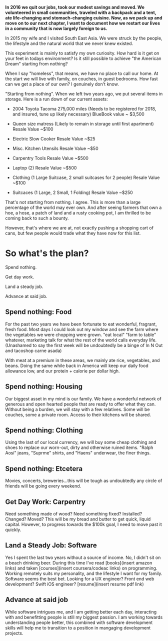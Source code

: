 **In 2016 we quit our jobs, took our modest savings and moved. We volunteered 
in small communities, traveled with a backpack and a tent, ate life-changing 
and stomach-changing cuisine. Now, as we pack up and move on to our next 
chapter, I want to document how we restart our lives in a community that is now largely foreign to us.**

In 2015 my wife and I visited South East Asia. We were struck by the people, 
the lifestyle and the natural world that we never knew existed.

This experiment is mainly to satisfy my own curiosity. How hard is it get on 
your feet in todays environment? Is it still possible to achieve "the American 
Dream" starting from nothing?

When I say "homeless", that means, we have no place to call our home. At the 
start we will live with family, on couches, in guest bedrooms. How fast can we 
get a place of our own? I genuinely don't know. 

"Starting from nothing". When we left two years ago, we put several items in 
storage. Here is a run down of our current assets:

- 2004 Toyota Tacoma 275,000 miles (Needs to be registered for 2018, and 
insured, tune up likely necessary) 
BlueBook value ~ $3,500

- Queen size matress (Likely to remain in storage until first apartment) 
Resale Value ~$100

- Electric Slow Cooker
Resale Value ~$25

- Misc. Kitchen Utensils
Resale Value ~$50

- Carpentry Tools
Resale Value ~$500

- Laptop (2)
Resale Value ~$500

- Clothing (1 Large Suitcase, 2 small suitcases for 2 people)
Resale Value ~$100

- Suitcaces (1 Large, 2 Small, 1 Folding)
Resale Value ~$250  

That's not starting from nothing. I agree. This is more than a large 
percentage of the world may ever own. And after seeing farmers that own a hoe, 
a hose, a patch of land and a rusty cooking pot, I am thrilled to be coming 
back to such a bounty. 

However, that's where we are at, not exactly pushing a shopping cart of cans, 
but few people would trade what they have now for this list.

# So what's the plan?

Spend nothing. 

Get day work.

Land a steady job.

Advance at said job.


## Spend nothing: Food
For the past two years we have been fortunate to eat wonderful, fragrant, 
fresh food. Most days I could look out my window and see the farm where the 
vegetables we were chopping were grown. "eat local" "farm to table" whatever, 
marketing talk for what the rest of the world calls everyday life. (Unashamed to say the first week will be undoubtedly be a binge of In N Out and tacoshop carne asada)

With meat at a premium in these areas, we mainly ate rice, vegetables, and 
beans. Doing the same while back in America will keep our daily food allowance 
low, and our protein + calorie per dollar high.

## Spend nothing: Housing
Our biggest asset in my mind is our family. We have a wonderful network of generous and open hearted people that are ready to offer what they can. Without being a burden, we will stay with a few relatives. Some will be couches, some a private room. Access to their kitchens will be shared.

## Spend nothing: Clothing
Using the last of our local currency, we will buy some cheap clothing and shoes to replace our worn-out, dirty and otherwise ruined items. "Ralph Aosi" jeans, "Suprme" shirts, and "Haens" underwear, the finer things.


## Spend nothing: Etcetera
Movies, concerts, breweries...this will be tough as undoubtedly any circle of friends will be going every weekend.

## Get Day Work: Carpentry
Need something made of wood? Need something fixed? Installed? Changed? Moved? This will be my bread and butter to get quick, liquid capital. However, to progress towards the $100k goal, I need to move past it quickly.

## Land a Steady Job: Software
Yes I spent the last two years without a source of income. No, I didn't sit on a beach drinking beer. During this time I've read [books](insert amazon links) and taken [courses](insert coursera/codeac links) on programming. Working remotely suits my personality, and the lifestyle I want for my family. Software seems the best bet. Looking for a UX engineer? Front end web development? Swift iOS engineer? [resume](insert resume pdf link)

## Advance at said job
While software intrigues me, and I am getting better each day, interacting with and benefitting people is still my biggest passion. I am working towards understanding people better, this combined with software development skills will help me to transition to a position in mangaging development projects.







